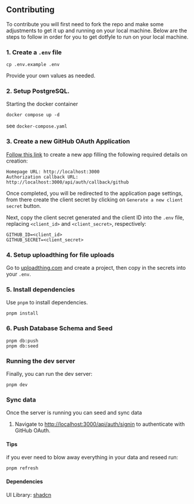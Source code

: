 ## Contributing

To contribute you will first need to fork the repo and make some adjustments to get it up and running on your local
machine. Below are the steps to follow in order for you to get dotfyle to run on your local machine.

### 1. Create a `.env` file

```
cp .env.example .env
```

Provide your own values as needed.

### 2. Setup PostgreSQL.

Starting the docker container

```
docker compose up -d
```

see `docker-compose.yaml`

### 3. Create a new GitHub OAuth Application

[Follow this link][new-oauth] to create a new app filling the following required details on creation:

```
Homepage URL: http://localhost:3000
Authorization callback URL: http://localhost:3000/api/auth/callback/github
```

Once completed, you will be redirected to the application page settings, from there create the client secret by clicking
on `Generate a new client secret` button.

Next, copy the client secret generated and the client ID into the `.env` file, replacing `<client_id>` and
`<client_secret>`, respectively:

```
GITHUB_ID=<client_id>
GITHUB_SECRET=<client_secret>
```

### 4. Setup uploadthing for file uploads

Go to [uploadthing.com](https://uploadthing.com/dashboard) and create a project, then copy in the secrets into your `.env`.

### 5. Install dependencies

Use `pnpm` to install dependencies.

```
pnpm install
```

### 6. Push Database Schema and Seed

```
pnpm db:push
pnpm db:seed
```

### Running the dev server

Finally, you can run the dev server:

```
pnpm dev
```

### Sync data

Once the server is running you can seed and sync data

1. Navigate to [http://localhost:3000/api/auth/signin](http://localhost:3000/api/auth/signin) to authenticate with GitHub OAuth.

#### Tips

if you ever need to blow away everything in your data and reseed run:

```
pnpm refresh
```

[new-oauth]: https://github.com/settings/applications/new

#### Dependencies

UI Library: [shadcn](https://ui.shadcn.com/)
